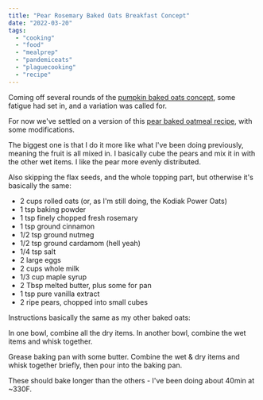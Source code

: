 ```yaml
---
title: "Pear Rosemary Baked Oats Breakfast Concept"
date: "2022-03-20"
tags: 
  - "cooking"
  - "food"
  - "mealprep"
  - "pandemiceats"
  - "plaguecooking"
  - "recipe"
---
```


Coming off several rounds of the [pumpkin baked oats concept](https://73k.us/blog/baked-pumpkin-banana-oats-breakfast-concept), some fatigue had set in, and a variation was called for.

For now we've settled on a version of this [pear baked oatmeal recipe](https://thestarphoenix.com/life/bridges/food-roasted-pear-baked-oatmeal-is-easy-and-impressive/), with some modifications.

The biggest one is that I do it more like what I've been doing previously, meaning the fruit is all mixed in. I basically cube the pears and mix it in with the other wet items. I like the pear more evenly distributed.

Also skipping the flax seeds, and the whole topping part, but otherwise it's basically the same:

- 2 cups rolled oats (or, as I'm still doing, the Kodiak Power Oats)
- 1 tsp baking powder
- 1 tsp finely chopped fresh rosemary
- 1 tsp ground cinnamon
- 1/2 tsp ground nutmeg
- 1/2 tsp ground cardamom (hell yeah)
- 1/4 tsp salt
- 2 large eggs
- 2 cups whole milk
- 1/3 cup maple syrup
- 2 Tbsp melted butter, plus some for pan
- 1 tsp pure vanilla extract
- 2 ripe pears, chopped into small cubes

Instructions basically the same as my other baked oats:

In one bowl, combine all the dry items. In another bowl, combine the wet items and whisk together.

Grease baking pan with some butter. Combine the wet & dry items and whisk together briefly, then pour into the baking pan.

These should bake longer than the others - I've been doing about 40min at ~330F.
